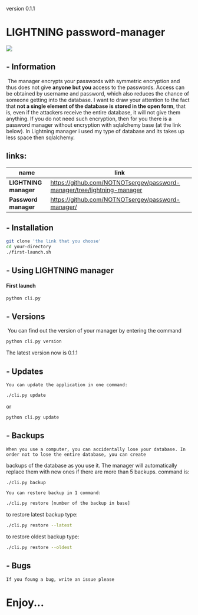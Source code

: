 version 0.1.1
# LIGHTNING password-manager

![](https://external-content.duckduckgo.com/iu/?u=https%3A%2F%2Fwallup.net%2Fwp-content%2Fuploads%2F2019%2F09%2F953236-lightning-storm-rain-clouds-sky-nature-thunderstorm.jpg&f=1&nofb=1)

## - Information

​	The manager encrypts your passwords with symmetric encryption and thus does not give **anyone but you** access to the passwords. Access can be obtained by username and password, which also reduces the chance of someone getting into the database. I want to draw your attention to the fact that **not a single element of the database is stored in the open form**, that is, even if the attackers receive the entire database, it will not give them anything. If you do not need such encryption, then for you there is a password manager without encryption with sqlalchemy base (at the link below). In Lightning manager i used my type of database and its takes up less space then sqlalchemy. 



## links:

| name                  | link                                                         |
| --------------------- | ------------------------------------------------------------ |
| **LIGHTNING manager** | https://github.com/NOTNOTsergey/password-manager/tree/lightning-manager |
| **Password manager**  | https://github.com/NOTNOTsergey/password-manager/ |

## - Installation

```bash
git clone 'the link that you choose'
cd your-directory
./first-launch.sh
```

## - Using LIGHTNING manager

#### First launch

```bash
python cli.py 
```

## - Versions

​	You can find out the version of your manager by entering the command

```bash
python cli.py version
```

The latest version now is 0.1.1

## - Updates
    You can update the application in one command:
```bash
./cli.py update 
```
or 
```bash
python cli.py update
```

## - Backups
    When you use a computer, you can accidentally lose your database. In order not to lose the entire database, you can create
backups of the database as you use it. The manager will automatically replace them with new ones if there are more than 5 backups.
command is:
```bash
./cli.py backup
```
    You can restore backup in 1 command:
```bash
./cli.py restore [number of the backup in base]
```
to restore latest backup type:
```bash
./cli.py restore --latest
```
to restore oldest backup type:
```bash
./cli.py restore --oldest
```

## - Bugs
    If you foung a bug, write an issue please

# Enjoy...




